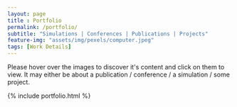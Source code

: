 ```yaml
--- 
layout: page
title : Portfolio 
permalink: /portfolio/
subtitle: "Simulations | Conferences | Publications | Projects" 
feature-img: "assets/img/pexels/computer.jpeg"
tags: [Work Details]
---
```

Please hover over the images to discover it's content and click on them to view. 
It may either be about a publication / conference / a simulation / some project.

{% include portfolio.html %}